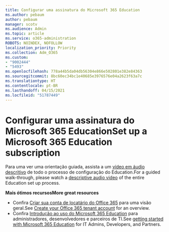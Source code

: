 ```yaml
---
title: Configurar uma assinatura do Microsoft 365 Education
ms.author: pebaum
author: pebaum
manager: scotv
ms.audience: Admin
ms.topic: article
ms.service: o365-administration
ROBOTS: NOINDEX, NOFOLLOW
localization_priority: Priority
ms.collection: Adm_O365
ms.custom:
- "9002444"
- "5493"
ms.openlocfilehash: 778a44b5da04db56304e866e502801e382e84363
ms.sourcegitcommit: 8bc60ec34bc1e40685e3976576e04a2623f63a7c
ms.translationtype: HT
ms.contentlocale: pt-BR
ms.lasthandoff: 04/15/2021
ms.locfileid: "51787449"
---
```

# <a name="set-up-a-microsoft-365-education-subscription"></a><span data-ttu-id="7ec81-102">Configurar uma assinatura do Microsoft 365 Education</span><span class="sxs-lookup"><span data-stu-id="7ec81-102">Set up a Microsoft 365 Education subscription</span></span>

<span data-ttu-id="7ec81-103">Para uma ver uma orientação guiada, assista a um [vídeo em áudio descritivo](https://aka.ms/M365EduSetup) de todo o processo de configuração do Education.</span><span class="sxs-lookup"><span data-stu-id="7ec81-103">For a guided walk-through, please watch a [descriptive audio video](https://aka.ms/M365EduSetup) of the entire Education set up process.</span></span>

<span data-ttu-id="7ec81-104">**Mais ótimos recursos**</span><span class="sxs-lookup"><span data-stu-id="7ec81-104">**More great resources**</span></span>

- <span data-ttu-id="7ec81-105">Confira [Criar sua conta de locatário do Office 365](https://docs.microsoft.com/microsoft-365/education/deploy/create-your-office-365-tenant) para uma visão geral.</span><span class="sxs-lookup"><span data-stu-id="7ec81-105">See [Create your Office 365 tenant account](https://docs.microsoft.com/microsoft-365/education/deploy/create-your-office-365-tenant) for an overview.</span></span>
- <span data-ttu-id="7ec81-106">Confira [Introdução ao uso do Microsoft 365 Education](https://docs.microsoft.com/education/) para administradores, desenvolvedores e parceiros de TI.</span><span class="sxs-lookup"><span data-stu-id="7ec81-106">See [getting started with Microsoft 365 Education](https://docs.microsoft.com/education/) for IT Admins, Developers, and Partners.</span></span>